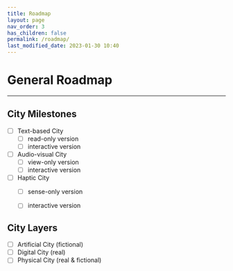 ```yaml
---
title: Roadmap
layout: page
nav_order: 3
has_children: false
permalink: /roadmap/
last_modified_date: 2023-01-30 10:40
---
```



# General Roadmap
----------------


## City Milestones 

- [ ] Text-based City
  - [ ] read-only version
  - [ ] interactive version
- [ ] Audio-visual City
  - [ ] view-only version
  - [ ] interactive version
- [ ] Haptic City
  - [ ] sense-only version
  - [ ] interactive version


## City Layers

- [ ] Artificial City (fictional)
- [ ] Digital City (real)
- [ ] Physical City (real & fictional)